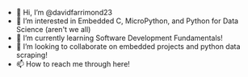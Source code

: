 - 👋 Hi, I’m @davidfarrimond23
- 👀 I’m interested in Embedded C, MicroPython, and Python for Data Science (aren't we all)
- 🌱 I’m currently learning Software Development Fundamentals!
- 💞️ I’m looking to collaborate on embedded projects and python data scraping!
- 📫 How to reach me through here!

<!---
davidfarrimond23/davidfarrimond23 is a ✨ special ✨ repository because its `README.md` (this file) appears on your GitHub profile.
You can click the Preview link to take a look at your changes.
--->
